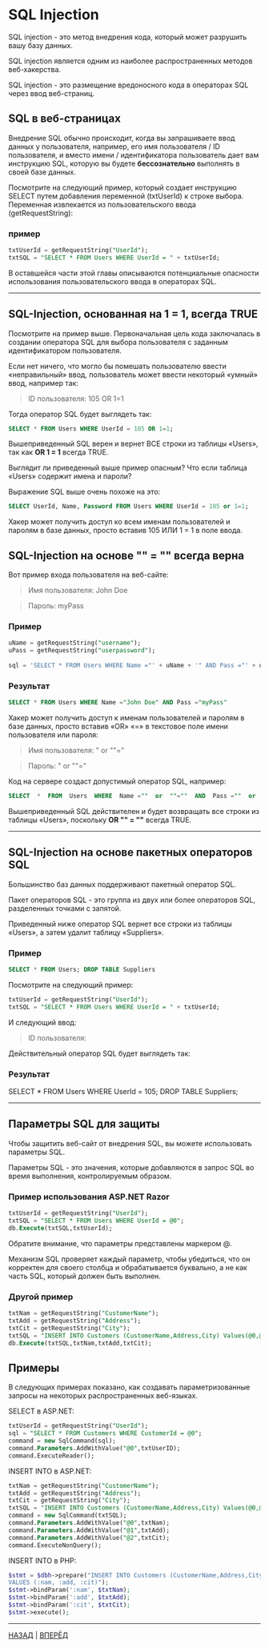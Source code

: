 # SQL Injection



SQL injection - это метод внедрения кода, который может разрушить вашу базу данных.

SQL injection является одним из наиболее распространенных методов веб-хакерства.

SQL injection - это размещение вредоносного кода в операторах SQL через ввод веб-страниц.

## SQL в веб-страницах

Внедрение SQL обычно происходит, когда вы запрашиваете ввод данных у пользователя, например, его имя пользователя / ID пользователя, и вместо имени / идентификатора пользователь дает вам инструкцию SQL, которую вы будете **бессознательно** выполнять в своей базе данных.

Посмотрите на следующий пример, который создает инструкцию SELECT путем добавления переменной (txtUserId) к строке выбора. Переменная извлекается из пользовательского ввода (getRequestString):

### пример

``` SQL
txtUserId = getRequestString("UserId");  
txtSQL = "SELECT * FROM Users WHERE UserId = " + txtUserId;
```

В оставшейся части этой главы описываются потенциальные опасности использования пользовательского ввода в операторах SQL.

----------

## SQL-Injection, основанная на 1 = 1, всегда TRUE

Посмотрите на пример выше. Первоначальная цель кода заключалась в создании оператора SQL для выбора пользователя с заданным идентификатором пользователя.

Если нет ничего, что могло бы помешать пользователю ввести «неправильный» ввод, пользователь может ввести некоторый «умный» ввод, например так:

> ID пользователя: 105 OR 1=1

Тогда оператор SQL будет выглядеть так:

``` SQL
SELECT * FROM Users WHERE UserId = 105 OR 1=1;
```

Вышеприведенный SQL верен и вернет ВСЕ строки из таблицы «Users», так как **OR 1 = 1** всегда TRUE.

Выглядит ли приведенный выше пример опасным? Что если таблица «Users» содержит имена и пароли?

Выражение SQL выше очень похоже на это:

```SQL
SELECT UserId, Name, Password FROM Users WHERE UserId = 105 or 1=1;
```

Хакер может получить доступ ко всем именам пользователей и паролям в базе данных, просто вставив 105 ИЛИ 1 = 1 в поле ввода.

## SQL-Injection на основе "" = "" всегда верна

Вот пример входа пользователя на веб-сайте:

> Имя пользователя:  John Doe

> Пароль:  myPass

### Пример

```SQL
uName = getRequestString("username");  
uPass = getRequestString("userpassword");  
  
sql = 'SELECT * FROM Users WHERE Name ="' + uName + '" AND Pass ="' + uPass + '"'
```

### Результат

```SQL
SELECT * FROM Users WHERE Name ="John Doe" AND Pass ="myPass"
```

Хакер может получить доступ к именам пользователей и паролям в базе данных, просто вставив «OR» «=» в текстовое поле имени пользователя или пароля:

> Имя пользователя:  " or ""="

> Пароль:  " or ""="

Код на сервере создаст допустимый оператор SQL, например:

```SQL
SELECT  *  FROM  Users  WHERE  Name =""  or  ""=""  AND  Pass =""  or  ""=""
```

Вышеприведенный SQL действителен и будет возвращать все строки из таблицы «Users», поскольку **OR "" = ""** всегда TRUE.

----------

## SQL-Injection на основе пакетных операторов SQL

Большинство баз данных поддерживают пакетный оператор SQL.

Пакет операторов SQL - это группа из двух или более операторов SQL, разделенных точками с запятой.

Приведенный ниже оператор SQL вернет все строки из таблицы «Users», а затем удалит таблицу «Suppliers».

### Пример

```SQL
SELECT * FROM Users; DROP TABLE Suppliers
```

Посмотрите на следующий пример:

```SQL
txtUserId = getRequestString("UserId");  
txtSQL = "SELECT * FROM Users WHERE UserId = " + txtUserId;
```

И следующий ввод:

> ID пользователя: 

Действительный оператор SQL будет выглядеть так:

### Результат

SELECT  *  FROM  Users  WHERE  UserId =  105;  DROP  TABLE  Suppliers;

----------

## Параметры SQL для защиты

Чтобы защитить веб-сайт от внедрения SQL, вы можете использовать параметры SQL.

Параметры SQL - это значения, которые добавляются в запрос SQL во время выполнения, контролируемым образом.

### Пример использования ASP.NET Razor

```SQL
txtUserId = getRequestString("UserId");  
txtSQL = "SELECT * FROM Users WHERE UserId = @0";  
db.Execute(txtSQL,txtUserId);
```

Обратите внимание, что параметры представлены маркером @.

Механизм SQL проверяет каждый параметр, чтобы убедиться, что он корректен для своего столбца и обрабатывается буквально, а не как часть SQL, который должен быть выполнен.

### Другой пример

```SQL
txtNam = getRequestString("CustomerName");  
txtAdd = getRequestString("Address");  
txtCit = getRequestString("City");  
txtSQL = "INSERT INTO Customers (CustomerName,Address,City) Values(@0,@1,@2)";  
db.Execute(txtSQL,txtNam,txtAdd,txtCit);
```

## Примеры

В следующих примерах показано, как создавать параметризованные запросы на некоторых распространенных веб-языках.

SELECT в ASP.NET:

```SQL
txtUserId = getRequestString("UserId");  
sql = "SELECT * FROM Customers WHERE CustomerId = @0";  
command = new SqlCommand(sql);  
command.Parameters.AddWithValue("@0",txtUserID);  
command.ExecuteReader();
```

INSERT INTO в ASP.NET:

```SQL
txtNam = getRequestString("CustomerName");  
txtAdd = getRequestString("Address");  
txtCit = getRequestString("City");  
txtSQL = "INSERT INTO Customers (CustomerName,Address,City) Values(@0,@1,@2)";  
command = new SqlCommand(txtSQL);  
command.Parameters.AddWithValue("@0",txtNam);  
command.Parameters.AddWithValue("@1",txtAdd);  
command.Parameters.AddWithValue("@2",txtCit);  
command.ExecuteNonQuery();
```

INSERT INTO в PHP:

```PHP
$stmt = $dbh->prepare("INSERT INTO Customers (CustomerName,Address,City)  
VALUES (:nam, :add, :cit)");  
$stmt->bindParam(':nam', $txtNam);  
$stmt->bindParam(':add', $txtAdd);  
$stmt->bindParam(':cit', $txtCit);  
$stmt->execute();
```
---

[НАЗАД](/SQL_DATABASE/SQL_VIEW.md)  | [ВПЕРЁД](#)

